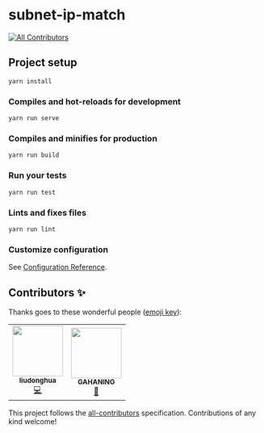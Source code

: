 # subnet-ip-match
<!-- ALL-CONTRIBUTORS-BADGE:START - Do not remove or modify this section -->
[![All Contributors](https://img.shields.io/badge/all_contributors-2-orange.svg?style=flat-square)](#contributors-)
<!-- ALL-CONTRIBUTORS-BADGE:END -->

## Project setup
```
yarn install
```

### Compiles and hot-reloads for development
```
yarn run serve
```

### Compiles and minifies for production
```
yarn run build
```

### Run your tests
```
yarn run test
```

### Lints and fixes files
```
yarn run lint
```

### Customize configuration
See [Configuration Reference](https://cli.vuejs.org/config/).

## Contributors ✨

Thanks goes to these wonderful people ([emoji key](https://allcontributors.org/docs/en/emoji-key)):

<!-- ALL-CONTRIBUTORS-LIST:START - Do not remove or modify this section -->
<!-- prettier-ignore-start -->
<!-- markdownlint-disable -->
<table>
  <tr>
    <td align="center"><a href="http://blog.liudonghua.com"><img src="https://avatars3.githubusercontent.com/u/2276718?v=4" width="100px;" alt=""/><br /><sub><b>liudonghua</b></sub></a><br /><a href="https://github.com/liudonghua123/subnet-ip-match/commits?author=liudonghua123" title="Code">💻</a></td>
    <td align="center"><a href="https://github.com/GAHANING"><img src="https://avatars0.githubusercontent.com/u/39987408?v=4" width="100px;" alt=""/><br /><sub><b>GAHANING</b></sub></a><br /><a href="https://github.com/liudonghua123/subnet-ip-match/commits?author=GAHANING" title="Documentation">📖</a></td>
  </tr>
</table>

<!-- markdownlint-enable -->
<!-- prettier-ignore-end -->
<!-- ALL-CONTRIBUTORS-LIST:END -->

This project follows the [all-contributors](https://github.com/all-contributors/all-contributors) specification. Contributions of any kind welcome!
